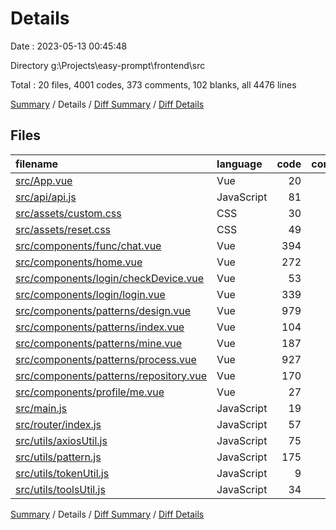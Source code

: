 # Details

Date : 2023-05-13 00:45:48

Directory g:\\Projects\\easy-prompt\\frontend\\src

Total : 20 files,  4001 codes, 373 comments, 102 blanks, all 4476 lines

[Summary](results.md) / Details / [Diff Summary](diff.md) / [Diff Details](diff-details.md)

## Files
| filename | language | code | comment | blank | total |
| :--- | :--- | ---: | ---: | ---: | ---: |
| [src/App.vue](/src/App.vue) | Vue | 20 | 0 | 4 | 24 |
| [src/api/api.js](/src/api/api.js) | JavaScript | 81 | 23 | 25 | 129 |
| [src/assets/custom.css](/src/assets/custom.css) | CSS | 30 | 1 | 2 | 33 |
| [src/assets/reset.css](/src/assets/reset.css) | CSS | 49 | 5 | 1 | 55 |
| [src/components/func/chat.vue](/src/components/func/chat.vue) | Vue | 394 | 24 | 2 | 420 |
| [src/components/home.vue](/src/components/home.vue) | Vue | 272 | 6 | 4 | 282 |
| [src/components/login/checkDevice.vue](/src/components/login/checkDevice.vue) | Vue | 53 | 2 | 2 | 57 |
| [src/components/login/login.vue](/src/components/login/login.vue) | Vue | 339 | 19 | 5 | 363 |
| [src/components/patterns/design.vue](/src/components/patterns/design.vue) | Vue | 979 | 103 | 17 | 1,099 |
| [src/components/patterns/index.vue](/src/components/patterns/index.vue) | Vue | 104 | 1 | 2 | 107 |
| [src/components/patterns/mine.vue](/src/components/patterns/mine.vue) | Vue | 187 | 15 | 2 | 204 |
| [src/components/patterns/process.vue](/src/components/patterns/process.vue) | Vue | 927 | 129 | 9 | 1,065 |
| [src/components/patterns/repository.vue](/src/components/patterns/repository.vue) | Vue | 170 | 15 | 2 | 187 |
| [src/components/profile/me.vue](/src/components/profile/me.vue) | Vue | 27 | 0 | 3 | 30 |
| [src/main.js](/src/main.js) | JavaScript | 19 | 17 | 8 | 44 |
| [src/router/index.js](/src/router/index.js) | JavaScript | 57 | 0 | 3 | 60 |
| [src/utils/axiosUtil.js](/src/utils/axiosUtil.js) | JavaScript | 75 | 13 | 8 | 96 |
| [src/utils/pattern.js](/src/utils/pattern.js) | JavaScript | 175 | 0 | 0 | 175 |
| [src/utils/tokenUtil.js](/src/utils/tokenUtil.js) | JavaScript | 9 | 0 | 2 | 11 |
| [src/utils/toolsUtil.js](/src/utils/toolsUtil.js) | JavaScript | 34 | 0 | 1 | 35 |

[Summary](results.md) / Details / [Diff Summary](diff.md) / [Diff Details](diff-details.md)